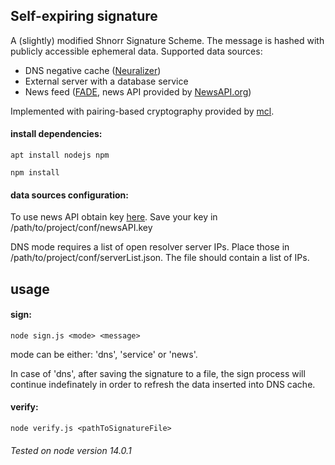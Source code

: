 ## Self-expiring signature

A (slightly) modified Shnorr Signature Scheme. The message is hashed with publicly accessible ephemeral data.
Supported data sources:

* DNS negative cache ([Neuralizer](https://www.sec.in.tum.de/i20/publications/neuralyzer-flexible-expiration-times-for-the-revocation-of-online-data/@@download/file/neuralyzer.pdf))
* External server with a database service
* News feed ([FADE](http://www.imperial.ac.uk/media/imperial-college/faculty-of-engineering/computing/public/1718-ug-projects/Sam-Wood-Self-Destructing-Data.pdf), news API provided by [NewsAPI.org](newsapi.org))


Implemented with pairing-based cryptography provided by [mcl](https://github.com/herumi/mcl-wasm).

#### install dependencies:
`apt install nodejs npm`

`npm install`

#### data sources configuration:
To use news API obtain key [here](https://newsapi.org/pricing).
Save your key in /path/to/project/conf/newsAPI.key

DNS mode requires a list of open resolver server IPs. Place those in /path/to/project/conf/serverList.json.
The file should contain a list of IPs.

## usage
#### sign:
`node sign.js <mode> <message>`

mode can be either: 'dns', 'service' or 'news'.


In case of 'dns', after saving the signature to a file, the sign process will continue indefinately in order to refresh the data inserted into DNS cache.

#### verify:
`node verify.js <pathToSignatureFile>`

###### Tested on node version 14.0.1

